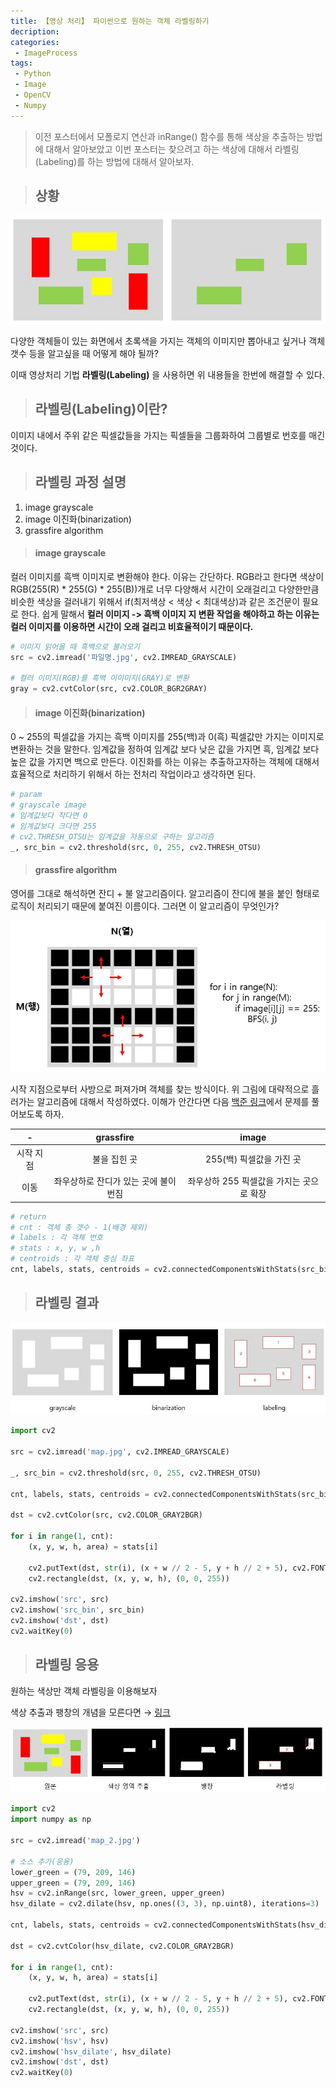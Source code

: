 ```yaml
---
title: 【영상 처리】 파이썬으로 원하는 객체 라벨링하기
decription:
categories:
 - ImageProcess
tags:
 - Python
 - Image
 - OpenCV
 - Numpy
---
```


> 이전 포스터에서 모폴로지 연산과 inRange() 함수를 통해 색상을 추출하는 방법에 대해서 알아보았고 이번 포스터는 찾으려고 하는 색상에 대해서 라벨링(Labeling)를 하는 방법에 대해서 알아보자.

> ## 상황

![label_situation](/assets/label_situation.JPG)

다양한 객체들이 있는 화면에서 초록색을 가지는 객체의 이미지만 뽑아내고 싶거나 객체 갯수 등을 알고싶을 때 어떻게 해야 될까?

이때 영상처리 기법 **라벨링(Labeling)** 을 사용하면 위 내용들을 한번에 해결할 수 있다.

> ## 라벨링(Labeling)이란?

이미지 내에서 주위 같은 픽셀값들을 가지는 픽셀들을 그룹화하여 그룹별로 번호를 매긴 것이다.

> ## 라벨링 과정 설명

1. image grayscale
2. image 이진화(binarization)
3. grassfire algorithm

> #### image grayscale

컬러 이미지를 흑백 이미지로 변환해야 한다. 이유는 간단하다. RGB라고 한다면 색상이 RGB(255(R) * 255(G) * 255(B))개로 너무 다양해서 시간이 오래걸리고 다양한만큼 비슷한 색상을 걸러내기 위해서 if(최저색상 < 색상 < 최대색상)과 같은 조건문이 필요로 한다.
쉽게 말해서 **컬러 이미지 -> 흑백 이미지 지 변환 작업을 해야하고 하는 이유는 컬러 이미지를 이용하면 시간이 오래 걸리고 비효율적이기 때문이다.**

``` python
# 이미지 읽어올 때 흑백으로 불러오기
src = cv2.imread('파일명.jpg', cv2.IMREAD_GRAYSCALE)

# 컬러 이미지(RGB)를 흑백 이이미지(GRAY)로 변환
gray = cv2.cvtColor(src, cv2.COLOR_BGR2GRAY)
```

> #### image 이진화(binarization)

0 ~ 255의 픽셀값을 가지는 흑백 이미지를 255(백)과 0(흑) 픽셀값만 가지는 이미지로 변환하는 것을 말한다.
임계값을 정하여 임계값 보다 낮은 값을 가지면 흑, 임계값 보다 높은 값을 가지면 백으로 만든다.
이진화를 하는 이유는 추출하고자하는 객체에 대해서 효율적으로 처리하기 위해서 하는 전처리 작업이라고 생각하면 된다.

``` python
# param
# grayscale image
# 임계값보다 작다면 0
# 임계값보다 크다면 255
# cv2.THRESH_OTSU는 임계값을 자동으로 구하는 알고리즘
_, src_bin = cv2.threshold(src, 0, 255, cv2.THRESH_OTSU)
```

> #### grassfire algorithm

영어를 그대로 해석하면 잔디 + 불 알고리즘이다. 알고리즘이 잔디에 불을 붙인 형태로 로직이 처리되기 때문에 붙여진 이름이다. 그러면 이 알고리즘이 무엇인가?

![label_explanation](/assets/label_explanation.JPG)

시작 지점으로부터 사방으로 퍼져가며 객체를 찾는 방식이다. 위 그림에 대략적으로 흘러가는 알고리즘에 대해서 작성하였다. 이해가 안간다면 다음 [백준 링크](https://www.acmicpc.net/problem/21938)에서 문제를 풀어보도록 하자.

|-|grassfire|image|
|:-:|:-:|:-:|
|시작 지점|불을 집힌 곳|255(백) 픽셀값을 가진 곳|
|이동|좌우상하로 잔디가 있는 곳에 불이 번짐|좌우상하 255 픽셀값을 가지는 곳으로 확장|

``` python
# return
# cnt : 객체 총 갯수 - 1(배경 제외)
# labels : 각 객체 번호
# stats : x, y, w ,h
# centroids : 각 객체 중심 좌표
cnt, labels, stats, centroids = cv2.connectedComponentsWithStats(src_bin)
```

> ## 라벨링 결과

![label_result](/assets/label_result.JPG)

``` python
import cv2

src = cv2.imread('map.jpg', cv2.IMREAD_GRAYSCALE)

_, src_bin = cv2.threshold(src, 0, 255, cv2.THRESH_OTSU)

cnt, labels, stats, centroids = cv2.connectedComponentsWithStats(src_bin)

dst = cv2.cvtColor(src, cv2.COLOR_GRAY2BGR)

for i in range(1, cnt):
    (x, y, w, h, area) = stats[i]

    cv2.putText(dst, str(i), (x + w // 2 - 5, y + h // 2 + 5), cv2.FONT_HERSHEY_PLAIN, 1, (0, 0, 255), 1, cv2.LINE_AA)
    cv2.rectangle(dst, (x, y, w, h), (0, 0, 255))

cv2.imshow('src', src)
cv2.imshow('src_bin', src_bin)
cv2.imshow('dst', dst)
cv2.waitKey(0)
```

> ## 라벨링 응용

원하는 색상만 객체 라벨링을 이용해보자

색상 추출과 팽창의 개념을 모른다면 → [링크](https://mangchhe.github.io/imageprocess/2021/06/07/ExtractDarkColorFromImage/)

![label_result2](/assets/label_result2.JPG)

``` python
import cv2
import numpy as np

src = cv2.imread('map_2.jpg')

# 소스 추가(응용)
lower_green = (79, 209, 146)
upper_green = (79, 209, 146)
hsv = cv2.inRange(src, lower_green, upper_green)
hsv_dilate = cv2.dilate(hsv, np.ones((3, 3), np.uint8), iterations=3)

cnt, labels, stats, centroids = cv2.connectedComponentsWithStats(hsv_dilate)

dst = cv2.cvtColor(hsv_dilate, cv2.COLOR_GRAY2BGR)

for i in range(1, cnt):
    (x, y, w, h, area) = stats[i]

    cv2.putText(dst, str(i), (x + w // 2 - 5, y + h // 2 + 5), cv2.FONT_HERSHEY_PLAIN, 1, (0, 0, 255), 1, cv2.LINE_AA)
    cv2.rectangle(dst, (x, y, w, h), (0, 0, 255))

cv2.imshow('src', src)
cv2.imshow('hsv', hsv)
cv2.imshow('hsv_dilate', hsv_dilate)
cv2.imshow('dst', dst)
cv2.waitKey(0)
```

